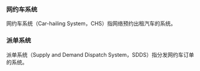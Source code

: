 ### 网约车系统
网约车系统（Car-hailing System，CHS）指网络预约出租汽车的系统。

### 派单系统
派单系统（Supply  and Demand Dispatch System，SDDS）指分发网约车订单的系统。

